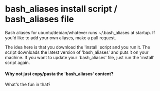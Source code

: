 # bash_aliases install script / bash_aliases file
Bash aliases for ubuntu/debian/whatever runs ~/.bash_aliases at startup.
If you'd like to add your own aliases, make a pull request.

The idea here is that you download the 'install' script and you run it. The script downloads the latest version of 'bash_aliases' and puts it on your machine. If you want to update your 'bash_aliases' file, just run the 'install' script again.

#### Why not just copy/pasta the 'bash_aliases' content?
What's the fun in that?
